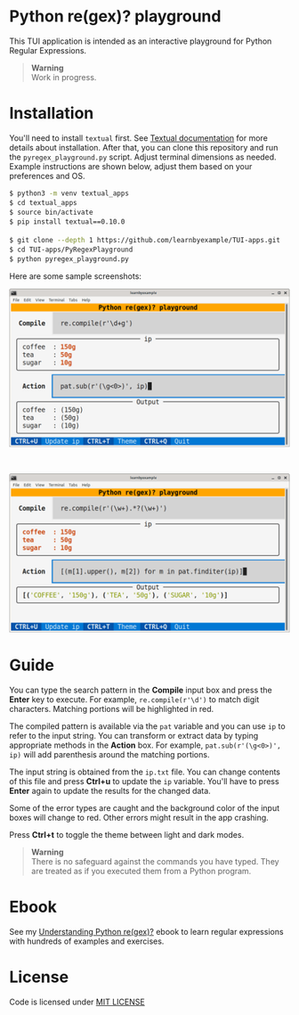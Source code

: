 # Python re(gex)? playground

This TUI application is intended as an interactive playground for Python Regular Expressions.

> **Warning**  
> Work in progress.

# Installation

You'll need to install `textual` first. See [Textual documentation](https://textual.textualize.io/getting_started/) for more details about installation. After that, you can clone this repository and run the `pyregex_playground.py` script. Adjust terminal dimensions as needed. Example instructions are shown below, adjust them based on your preferences and OS.

```bash
$ python3 -m venv textual_apps
$ cd textual_apps
$ source bin/activate
$ pip install textual==0.10.0

$ git clone --depth 1 https://github.com/learnbyexample/TUI-apps.git
$ cd TUI-apps/PyRegexPlayground
$ python pyregex_playground.py
```

Here are some sample screenshots:

<p align="center"><img src="./pyregex_sub.png" alt="Sample screenshot for the re.sub() function" /></p><br>

<p align="center"><img src="./pyregex_finditer.png" alt="Sample screenshot for the re.finditer() function" /></p>

# Guide

You can type the search pattern in the **Compile** input box and press the **Enter** key to execute. For example, `re.compile(r'\d')` to match digit characters. Matching portions will be highlighted in red.

The compiled pattern is available via the `pat` variable and you can use `ip` to refer to the input string. You can transform or extract data by typing appropriate methods in the **Action** box. For example, `pat.sub(r'(\g<0>)', ip)` will add parenthesis around the matching portions.

The input string is obtained from the `ip.txt` file. You can change contents of this file and press **Ctrl+u** to update the `ip` variable. You'll have to press **Enter** again to update the results for the changed data.

Some of the error types are caught and the background color of the input boxes will change to red. Other errors might result in the app crashing.

Press **Ctrl+t** to toggle the theme between light and dark modes.

> **Warning**  
> There is no safeguard against the commands you have typed. They are treated as if you executed them from a Python program.

# Ebook

See my [Understanding Python re(gex)?](https://github.com/learnbyexample/py_regular_expressions) ebook to learn regular expressions with hundreds of examples and exercises.

# License

Code is licensed under [MIT LICENSE](../LICENSE)

